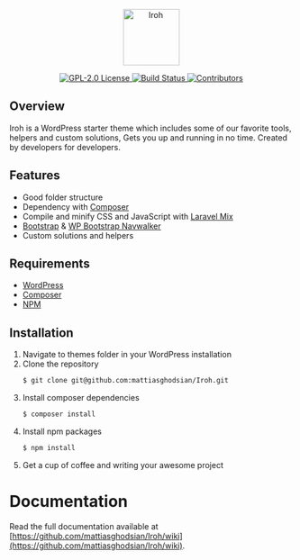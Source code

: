 <p align="center">
  <a href="https://github.com/mattiasghodsian/Iroh/">
    <img alt="Iroh" src="https://via.placeholder.com/319x100?text=Iroh" height="100">
  </a>
</p>

<p align="center">
  <a href="LICENSE">
    <img alt="GPL-2.0 License" src="https://img.shields.io/badge/license-GPL--2.0-purple/?style=flat-square" />
  </a>
  <a href="https://github.com/mattiasghodsian/Iroh/">
    <img alt="Build Status" src="https://img.shields.io/github/stars/mattiasghodsian/iroh?style=flat-square" />
  </a>
  <a href="https://github.com/mattiasghodsian/Iroh/">
    <img alt="Contributors" src="https://img.shields.io/github/contributors/mattiasghodsian/iroh?style=flat-square">  
  </a>
</p>

## Overview
Iroh is a WordPress starter theme which includes some of our favorite tools, helpers and custom solutions, Gets you up and running in no time. Created by developers for developers.

## Features

- Good folder structure
- Dependency with [Composer](https://getcomposer.org)
- Compile and minify CSS and JavaScript with [Laravel Mix](https://www.npmjs.com/package/laravel-mix)
- [Bootstrap](https://getbootstrap.com/) & [WP Bootstrap Navwalker](https://github.com/wp-bootstrap/wp-bootstrap-navwalker)
- Custom solutions and helpers

## Requirements

- [WordPress](https://wordpress.org/download/)
- [Composer](https://getcomposer.org/doc/00-intro.md)
- [NPM](https://www.npmjs.com/get-npm)

## Installation

1. Navigate to themes folder in your WordPress installation 
2. Clone the repository
   ```sh
   $ git clone git@github.com:mattiasghodsian/Iroh.git
   ```
3. Install composer dependencies
   ```sh
   $ composer install
   ```
3. Install npm packages
   ```sh
   $ npm install
   ```
4. Get a cup of coffee and writing your awesome project

# Documentation

Read the full documentation available at [https://github.com/mattiasghodsian/Iroh/wiki](https://github.com/mattiasghodsian/Iroh/wiki).

